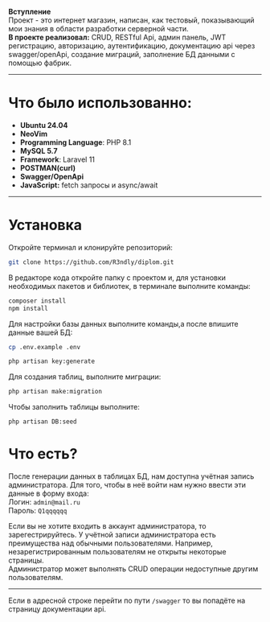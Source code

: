 **Вступление**<br>
Проект - это интернет магазин, написан, как тестовый, показывающий мои знания в области разработки серверной части.</br>
**В проекте реализовал:** CRUD, RESTful Api, админ панель, JWT регистрацию, авторизацию, аутентификацию, документацию api через swagger/openApi, создание миграций, заполнение БД данными с помощью фабрик.

---

# Что было использованно:

- **Ubuntu 24.04**
- **NeoVim**
- **Programming Language**: PHP 8.1
- **MySQL 5.7**
- **Framework**: Laravel 11
- **POSTMAN(curl)**
- **Swagger/OpenApi**
- **JavaScript:** fetch запросы и async/await

---

# Установка

Откройте терминал и клонируйте репозиторий:
```bash
git clone https://github.com/R3ndly/diplom.git
```

В редакторе кода откройте папку с проектом и, для установки необходимых пакетов и библиотек, в терминале выполните команды:
```bash
composer install
npm install
```

Для настройки базы данных выполните команды,а после впишите данные вашей БД:
```bash
cp .env.example .env
```
```bash
php artisan key:generate
```

Для создания таблиц, выполните миграции:
```bash
php artisan make:migration
```

Чтобы заполнить таблицы выполните:
```bash
php artisan DB:seed
```

# Что есть?

После генерации данных в таблицах БД, нам доступна учётная запись администратора. Для того, чтобы в неё войти нам нужно ввести эти данные в форму входа: </br>
Логин: `admin@mail.ru` </br>
Пароль: `Q1qqqqqq` </br>

Если вы не хотите входить в аккаунт администратора, то зарегестрируйтесь. У учётной записи администратора есть преимущества над обычными пользователями. Например, незарегистрированным пользователям не открыты некоторые страницы. </br>
Администратор может выполнять CRUD операции недоступные другим пользователям.

---

Если в адресной строке перейти по пути `/swagger` то вы попадёте на страницу документации api.
